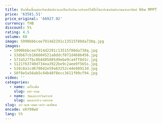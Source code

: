 ```yaml
---
title: ฟังก์ชั่นเชื่อมต่อกริดเฟสเดียวและปิดกริดอินเวอร์เตอร์ไฟฟ้าโซลาร์เซลล์พลังงานแสงอาทิตย์ 6kw MPPT
price: '63581.51'
price_original: '66927.92'
currency: THB
discount: 5%
rating: 4.5
volume: 60
image: S990bbbcee7914d2291c13515f80da738q.jpg
images:
  - S990bbbcee7914d2291c13515f80da738q.jpg
  - S3db67cb166604521a8ddcf071d4686456.jpg
  - S73a527fbc8b4485885d9ebe9ca4ff8d1c.jpg
  - S121f63740d734ea3922be9c2aee9f565s.jpg
  - S10c8a1cd678042e59a83252c44e98913d.jpg
  - S0f8e5a56ab5c44b48f8ecc3611f09cf94.jpg
video: ''
categories:
  - name: เครื่องมือ
    slug: เคร-องม
  - name: วัดและการวิเคราะห์
    slug: ดและการว-เคราะห
slug: งก-นเช-อมต-อกร-ดเฟสเด
encode: okY08wU
lang: th
---
```

  